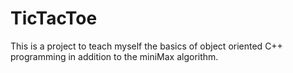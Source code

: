 # TicTacToe

This is a project to teach myself the basics of object oriented C++ programming in addition to the miniMax algorithm.
